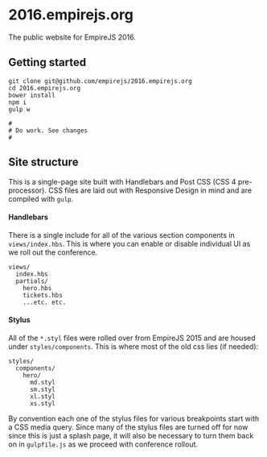 # 2016.empirejs.org

The public website for EmpireJS 2016.

## Getting started

```
git clone git@github.com/empirejs/2016.empirejs.org
cd 2016.empirejs.org
bower install
npm i
gulp w

#
# Do work. See changes
#
```

## Site structure

This is a single-page site built with Handlebars and Post CSS (CSS 4 pre-processor). CSS files are laid out with Responsive Design in mind and are compiled with `gulp`.

#### Handlebars

There is a single include for all of the various section components in `views/index.hbs`. This is where you can enable or disable individual UI as we roll out the conference.

```
views/
  index.hbs
  partials/
    hero.hbs
    tickets.hbs
    ...etc. etc.
```

#### Stylus

All of the `*.styl` files were rolled over from EmpireJS 2015 and are housed under `styles/components`. This is where most of the old css lies (if needed):

```
styles/
  components/
    hero/
      md.styl
      sm.styl
      xl.styl
      xs.styl
```

By convention each one of the stylus files for various breakpoints start with a CSS media query. Since many of the stylus files are turned off for now since this is just a splash page, it will also be necessary to turn them back on in `gulpfile.js` as we proceed with conference rollout.
